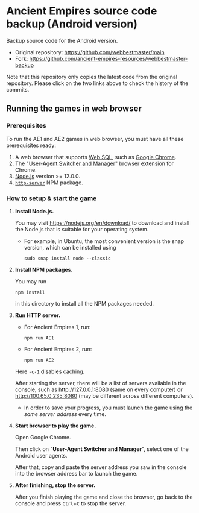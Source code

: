# Ancient Empires source code backup (Android version)

Backup source code for the Android version.

* Original repository: https://github.com/webbestmaster/main
* Fork: https://github.com/ancient-empires-resources/webbestmaster-backup

Note that this repository only copies the latest code from the original repository. Please click on the two links above to check the history of the commits.

## Running the games in web browser

### Prerequisites
To run the AE1 and AE2 games in web browser, you must have all these prerequisites ready:
1. A web browser that supports [Web SQL](https://www.w3.org/TR/webdatabase/), such as [Google Chrome](https://chrome.google.com).
2. The "[User-Agent Switcher and Manager](https://chrome.google.com/webstore/detail/user-agent-switcher-and-m/bhchdcejhohfmigjafbampogmaanbfkg)" browser extension for Chrome.
3. [Node.js](https://nodejs.org/en/download/) version >= 12.0.0.
4. [`http-server`](https://www.npmjs.com/package/http-server) NPM package.

### How to setup & start the game
1. **Install Node.js.**

    You may visit https://nodejs.org/en/download/ to download and install the Node.js that is suitable for your operating system.
    * For example, in Ubuntu, the most convenient version is the snap version, which can be installed using
        ```shell
        sudo snap install node --classic
        ```
2. **Install NPM packages.**

    You may run
    ```shell
    npm install
    ```
    in this directory to install all the NPM packages needed.
3. **Run HTTP server.**

    * For Ancient Empires 1, run:
        ```shell
        npm run AE1
        ```
    * For Ancient Empires 2, run:
        ```shell
        npm run AE2
        ```

    Here `-c-1` disables caching.

    After starting the server, there will be a list of servers available in the console, such as http://127.0.0.1:8080 (same on every computer) or http://100.65.0.235:8080 (may be different across different computers).
    * In order to save your progress, you must launch the game using the *same server address* every time.
4. **Start browser to play the game.**

    Open Google Chrome.

    Then click on "**User-Agent Switcher and Manager**", select one of the Android user agents.

    After that, copy and paste the server address you saw in the console into the browser address bar to launch the game.
5. **After finishing, stop the server.**

    After you finish playing the game and close the browser, go back to the console and press `Ctrl`+`C` to stop the server.